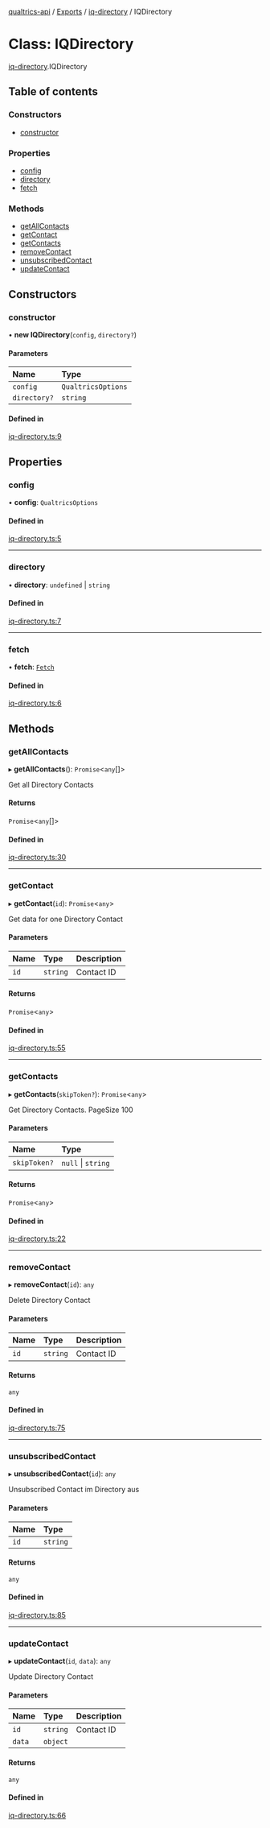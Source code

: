 [qualtrics-api](../README.md) / [Exports](../modules.md) / [iq-directory](../modules/iq_directory.md) / IQDirectory

# Class: IQDirectory

[iq-directory](../modules/iq_directory.md).IQDirectory

## Table of contents

### Constructors

- [constructor](iq_directory.IQDirectory.md#constructor)

### Properties

- [config](iq_directory.IQDirectory.md#config)
- [directory](iq_directory.IQDirectory.md#directory)
- [fetch](iq_directory.IQDirectory.md#fetch)

### Methods

- [getAllContacts](iq_directory.IQDirectory.md#getallcontacts)
- [getContact](iq_directory.IQDirectory.md#getcontact)
- [getContacts](iq_directory.IQDirectory.md#getcontacts)
- [removeContact](iq_directory.IQDirectory.md#removecontact)
- [unsubscribedContact](iq_directory.IQDirectory.md#unsubscribedcontact)
- [updateContact](iq_directory.IQDirectory.md#updatecontact)

## Constructors

### constructor

• **new IQDirectory**(`config`, `directory?`)

#### Parameters

| Name | Type |
| :------ | :------ |
| `config` | `QualtricsOptions` |
| `directory?` | `string` |

#### Defined in

[iq-directory.ts:9](https://github.com/Miramac/node-qualtrics-api/blob/b367d7f/lib/iq-directory.ts#L9)

## Properties

### config

• **config**: `QualtricsOptions`

#### Defined in

[iq-directory.ts:5](https://github.com/Miramac/node-qualtrics-api/blob/b367d7f/lib/iq-directory.ts#L5)

___

### directory

• **directory**: `undefined` \| `string`

#### Defined in

[iq-directory.ts:7](https://github.com/Miramac/node-qualtrics-api/blob/b367d7f/lib/iq-directory.ts#L7)

___

### fetch

• **fetch**: [`Fetch`](fetch.Fetch.md)

#### Defined in

[iq-directory.ts:6](https://github.com/Miramac/node-qualtrics-api/blob/b367d7f/lib/iq-directory.ts#L6)

## Methods

### getAllContacts

▸ **getAllContacts**(): `Promise`<`any`[]\>

Get all Directory Contacts

#### Returns

`Promise`<`any`[]\>

#### Defined in

[iq-directory.ts:30](https://github.com/Miramac/node-qualtrics-api/blob/b367d7f/lib/iq-directory.ts#L30)

___

### getContact

▸ **getContact**(`id`): `Promise`<`any`\>

Get data for one Directory Contact

#### Parameters

| Name | Type | Description |
| :------ | :------ | :------ |
| `id` | `string` | Contact ID |

#### Returns

`Promise`<`any`\>

#### Defined in

[iq-directory.ts:55](https://github.com/Miramac/node-qualtrics-api/blob/b367d7f/lib/iq-directory.ts#L55)

___

### getContacts

▸ **getContacts**(`skipToken?`): `Promise`<`any`\>

Get Directory Contacts. PageSize 100

#### Parameters

| Name | Type |
| :------ | :------ |
| `skipToken?` | ``null`` \| `string` |

#### Returns

`Promise`<`any`\>

#### Defined in

[iq-directory.ts:22](https://github.com/Miramac/node-qualtrics-api/blob/b367d7f/lib/iq-directory.ts#L22)

___

### removeContact

▸ **removeContact**(`id`): `any`

Delete Directory Contact

#### Parameters

| Name | Type | Description |
| :------ | :------ | :------ |
| `id` | `string` | Contact ID |

#### Returns

`any`

#### Defined in

[iq-directory.ts:75](https://github.com/Miramac/node-qualtrics-api/blob/b367d7f/lib/iq-directory.ts#L75)

___

### unsubscribedContact

▸ **unsubscribedContact**(`id`): `any`

Unsubscribed Contact im Directory aus

#### Parameters

| Name | Type |
| :------ | :------ |
| `id` | `string` |

#### Returns

`any`

#### Defined in

[iq-directory.ts:85](https://github.com/Miramac/node-qualtrics-api/blob/b367d7f/lib/iq-directory.ts#L85)

___

### updateContact

▸ **updateContact**(`id`, `data`): `any`

Update Directory Contact

#### Parameters

| Name | Type | Description |
| :------ | :------ | :------ |
| `id` | `string` | Contact ID |
| `data` | `object` |  |

#### Returns

`any`

#### Defined in

[iq-directory.ts:66](https://github.com/Miramac/node-qualtrics-api/blob/b367d7f/lib/iq-directory.ts#L66)
